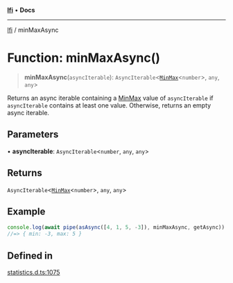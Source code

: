 [**lfi**](../readme.md) • **Docs**

***

[lfi](../globals.md) / minMaxAsync

# Function: minMaxAsync()

> **minMaxAsync**(`asyncIterable`): `AsyncIterable`\<[`MinMax`](../type-aliases/MinMax.md)\<`number`\>, `any`, `any`\>

Returns an async iterable containing a [MinMax](../type-aliases/MinMax.md) value of
`asyncIterable` if `asyncIterable` contains at least one value. Otherwise,
returns an empty async iterable.

## Parameters

• **asyncIterable**: `AsyncIterable`\<`number`, `any`, `any`\>

## Returns

`AsyncIterable`\<[`MinMax`](../type-aliases/MinMax.md)\<`number`\>, `any`, `any`\>

## Example

```js
console.log(await pipe(asAsync([4, 1, 5, -3]), minMaxAsync, getAsync))
//=> { min: -3, max: 5 }
```

## Defined in

[statistics.d.ts:1075](https://github.com/TomerAberbach/lfi/blob/95b3b82a9fc32cec65089cf86d003d7620dc44fc/src/operations/statistics.d.ts#L1075)
